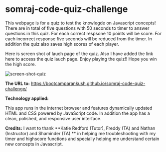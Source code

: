 # somraj-code-quiz-challenge

This webpage is for a quiz to test the knowlegde on Javascript concepts!
There are in total of five questions with 50 seconds to timer to answer questions in this quiz. For each correct respsone 10 points will be score. For each incorrect response five seconds will be reduced from the timer. In addition the quiz also saves high scores of each player. 


Here is screen shot of lauch page of the quiz. Also I have added the link here to access the quiz lauch page. Enjoy playing the quiz!! Hope you win the high score. 

![screen-shot-quiz](https://user-images.githubusercontent.com/120338398/214471622-254bb16a-1522-49ad-83a5-80db6a71ae90.png)


**The URL to:**
https://bootcamparankush.github.io/somraj-code-quiz-challenge/


**Technology applied:** 

This app runs in the internet browser and features dynamically updated HTML and CSS powered by JavaScript code. In addition the app has a clean, polished, and responsive user interface. 

**Credits:**
I want to thank **Katie Redford (Tutor), Freddy (TA) and Nathan (Instructor) and Shaminder (TA) ** in helping me troubleshooting with my timer and highscore functions and specially helping me understand certain new concepts in Javascript.
